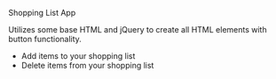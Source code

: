 Shopping List App

Utilizes some base HTML and jQuery to create all HTML elements with button functionality.

- Add items to your shopping list
- Delete items from your shopping list